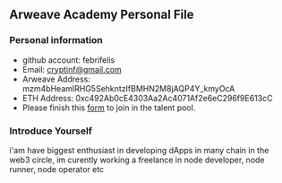 ## Arweave Academy Personal File

### Personal information

- github account: febrifelis
- Email: cryptinf@gmail.com
- Arweave Address: mzm4bHeamIRHG5SehkntzIfBMHN2M8jAQP4Y_kmyOcA
- ETH Address: 0xc492Ab0cE4303Aa2Ac4071Af2e6eC296f9E613cC
- Please finish this [form](https://docs.google.com/forms/d/e/1FAIpQLSfWA5fIIcBgmRppm3jNz5vmf9Mai_QMVil-2pO4r7YKn_Zhtw/viewform?usp=sf_link) to join in the talent pool.

### Introduce Yourself
 i'am have biggest enthusiast in developing dApps in many chain in the web3 circle, im curently working a freelance in node developer, node runner, node operator etc
